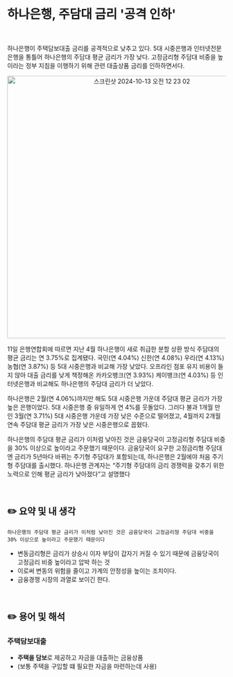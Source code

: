 # 하나은행, 주담대 금리 '공격 인하'

<br/>

하나은행이 주택담보대출 금리를 공격적으로 낮추고 있다. 5대 시중은행과 인터넷전문은행을 통틀어 하나은행의 주담대 평균 금리가 가장 낮다. 고정금리형 주담대 비중을 높이라는 정부 지침을 이행하기 위해 관련 대출상품 금리를 인하하면서다.



<p align="center">
<img width="605" alt="스크린샷 2024-10-13 오전 12 23 02" src="https://github.com/user-attachments/assets/5b8fab80-3719-48f7-991a-a7209c1876b6">
</p>



11일 은행연합회에 따르면 지난 4월 하나은행이 새로 취급한 분할 상환 방식 주담대의 평균 금리는 연 3.75%로 집계됐다. 국민(연 4.04%) 신한(연 4.08%) 우리(연 4.13%) 농협(연 3.87%) 등 5대 시중은행과 비교해 가장 낮았다. 오프라인 점포 유지 비용이 들지 않아 대출 금리를 낮게 책정해온 카카오뱅크(연 3.93%) 케이뱅크(연 4.03%) 등 인터넷은행과 비교해도 하나은행의 주담대 금리가 더 낮았다.

하나은행은 2월(연 4.06%)까지만 해도 5대 시중은행 가운데 주담대 평균 금리가 가장 높은 은행이었다. 5대 시중은행 중 유일하게 연 4%를 웃돌았다. 그러다 불과 1개월 만인 3월(연 3.71%) 5대 시중은행 가운데 가장 낮은 수준으로 떨어졌고, 4월까지 2개월 연속 주담대 평균 금리가 가장 낮은 시중은행으로 꼽혔다.

하나은행의 주담대 평균 금리가 이처럼 낮아진 것은 금융당국이 고정금리형 주담대 비중을 30% 이상으로 높이라고 주문했기 때문이다. 금융당국이 요구한 고정금리형 주담대엔 금리가 5년마다 바뀌는 주기형 주담대가 포함되는데, 하나은행은 2월에야 처음 주기형 주담대를 출시했다. 하나은행 관계자는 “주기형 주담대의 금리 경쟁력을 갖추기 위한 노력으로 인해 평균 금리가 낮아졌다”고 설명했다

<br/>

## ✏️ 요약 및 내 생각

`하나은행의 주담대 평균 금리가 이처럼 낮아진 것은 금융당국이 고정금리형 주담대 비중을 30% 이상으로 높이라고 주문했기 때문이다`

* 변동금리형은 금리가 상승시 이자 부담이 갑자기 커질 수 있기 때문에 금융당국이 고정금리 비중 높이라고 압박 하는 것
* 이로써 변동의 위험을 줄이고 가계의 안정성을 높이는 조치이다. 
* 금융경쟁 시장의 과열로 보이긴 한다.

<br/>

## ✏️ 용어 및 해석

### 주택담보대출

* **주택을 담보**로 제공하고 자금을 대출하는 금융상품
* (보통 주택을 구입할 떄 필요한 자금을 마련하는데 사용)